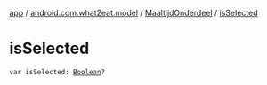 [app](../../index.md) / [android.com.what2eat.model](../index.md) / [MaaltijdOnderdeel](index.md) / [isSelected](./is-selected.md)

# isSelected

`var isSelected: `[`Boolean`](https://kotlinlang.org/api/latest/jvm/stdlib/kotlin/-boolean/index.html)`?`